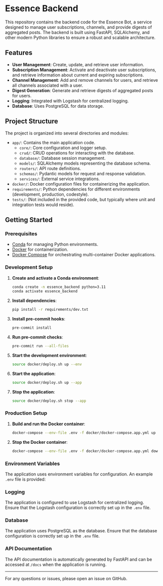 # Essence Backend

This repository contains the backend code for the Essence Bot, a service designed to manage user subscriptions, channels, and provide digests of aggregated posts. The backend is built using FastAPI, SQLAlchemy, and other modern Python libraries to ensure a robust and scalable architecture.

## Features

- **User Management**: Create, update, and retrieve user information.
- **Subscription Management**: Activate and deactivate user subscriptions, and retrieve information about current and expiring subscriptions.
- **Channel Management**: Add and remove channels for users, and retrieve all channels associated with a user.
- **Digest Generation**: Generate and retrieve digests of aggregated posts for users.
- **Logging**: Integrated with Logstash for centralized logging.
- **Database**: Uses PostgreSQL for data storage.

## Project Structure

The project is organized into several directories and modules:

- `app/`: Contains the main application code.
  - `core/`: Core configuration and logger setup.
  - `crud/`: CRUD operations for interacting with the database.
  - `database/`: Database session management.
  - `models/`: SQLAlchemy models representing the database schema.
  - `routers/`: API route definitions.
  - `schemas/`: Pydantic models for request and response validation.
  - `services/`: External service integrations.
- `docker/`: Docker configuration files for containerizing the application.
- `requirements/`: Python dependencies for different environments (development, production, codestyle).
- `tests/`: (Not included in the provided code, but typically where unit and integration tests would reside).

## Getting Started

### Prerequisites

- [Conda](https://docs.conda.io/projects/conda/en/latest/user-guide/install/index.html) for managing Python environments.
- [Docker](https://docs.docker.com/get-docker/) for containerization.
- [Docker Compose](https://docs.docker.com/compose/install/) for orchestrating multi-container Docker applications.

### Development Setup

1. **Create and activate a Conda environment**:

   ```sh
   conda create -n essence_backend python=3.11
   conda activate essence_backend
   ```

2. **Install dependencies**:

   ```sh
   pip install -r requirements/dev.txt
   ```

3. **Install pre-commit hooks**:

   ```sh
   pre-commit install
   ```

4. **Run pre-commit checks**:

   ```sh
   pre-commit run --all-files
   ```

5. **Start the development environment**:

   ```sh
   source docker/deploy.sh up --env
   ```

6. **Start the application**:

   ```sh
   source docker/deploy.sh up --app
   ```

7. **Stop the application**:
   ```sh
   source docker/deploy.sh stop --app
   ```

### Production Setup

1. **Build and run the Docker container**:

   ```sh
   docker-compose --env-file .env -f docker/docker-compose.app.yml up --build -d
   ```

2. **Stop the Docker container**:
   ```sh
   docker-compose --env-file .env -f docker/docker-compose.app.yml down
   ```

### Environment Variables

The application uses environment variables for configuration. An example `.env` file is provided:

### Logging

The application is configured to use Logstash for centralized logging. Ensure that the Logstash configuration is correctly set up in the `.env` file.

### Database

The application uses PostgreSQL as the database. Ensure that the database configuration is correctly set up in the `.env` file.

### API Documentation

The API documentation is automatically generated by FastAPI and can be accessed at `/docs` when the application is running.

---

For any questions or issues, please open an issue on GitHub.
